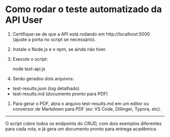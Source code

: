 # Como rodar o teste automatizado da API User

1. Certifique-se de que a API está rodando em http://localhost:5000 (ajuste a porta no script se necessário).
2. Instale o Node.js e o npm, se ainda não tiver.

3. Execute o script:

    node test-api.js

4. Serão gerados dois arquivos:
- test-results.json (log detalhado)
- test-results.md (documento pronto para PDF)

1. Para gerar o PDF, abra o arquivo test-results.md em um editor ou conversor de Markdown para PDF (ex: VS Code, Dillinger, Typora, etc).

---

O script cobre todos os endpoints do CRUD, com dois exemplos diferentes para cada rota, e já gera um documento pronto para entrega acadêmica.